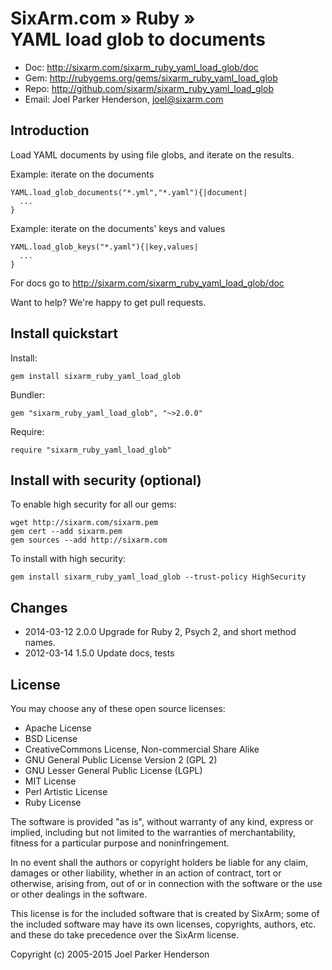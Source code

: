 # SixArm.com » Ruby » <br> YAML load glob to documents


* Doc: <http://sixarm.com/sixarm_ruby_yaml_load_glob/doc>
* Gem: <http://rubygems.org/gems/sixarm_ruby_yaml_load_glob>
* Repo: <http://github.com/sixarm/sixarm_ruby_yaml_load_glob>
* Email: Joel Parker Henderson, <joel@sixarm.com>


## Introduction

Load YAML documents by using file globs, and iterate on the results.

Example: iterate on the documents

    YAML.load_glob_documents("*.yml","*.yaml"){|document|
      ...
    }

Example: iterate on the documents' keys and values

    YAML.load_glob_keys("*.yaml"){|key,values|
      ...
    }

For docs go to <http://sixarm.com/sixarm_ruby_yaml_load_glob/doc>

Want to help? We're happy to get pull requests.


## Install quickstart

Install:

    gem install sixarm_ruby_yaml_load_glob

Bundler:

    gem "sixarm_ruby_yaml_load_glob", "~>2.0.0"

Require:

    require "sixarm_ruby_yaml_load_glob"


## Install with security (optional)

To enable high security for all our gems:

    wget http://sixarm.com/sixarm.pem
    gem cert --add sixarm.pem
    gem sources --add http://sixarm.com

To install with high security:

    gem install sixarm_ruby_yaml_load_glob --trust-policy HighSecurity


## Changes

* 2014-03-12 2.0.0 Upgrade for Ruby 2, Psych 2, and short method names.
* 2012-03-14 1.5.0 Update docs, tests


## License

You may choose any of these open source licenses:

  * Apache License
  * BSD License
  * CreativeCommons License, Non-commercial Share Alike
  * GNU General Public License Version 2 (GPL 2)
  * GNU Lesser General Public License (LGPL)
  * MIT License
  * Perl Artistic License
  * Ruby License

The software is provided "as is", without warranty of any kind, 
express or implied, including but not limited to the warranties of 
merchantability, fitness for a particular purpose and noninfringement. 

In no event shall the authors or copyright holders be liable for any 
claim, damages or other liability, whether in an action of contract, 
tort or otherwise, arising from, out of or in connection with the 
software or the use or other dealings in the software.

This license is for the included software that is created by SixArm;
some of the included software may have its own licenses, copyrights, 
authors, etc. and these do take precedence over the SixArm license.

Copyright (c) 2005-2015 Joel Parker Henderson
